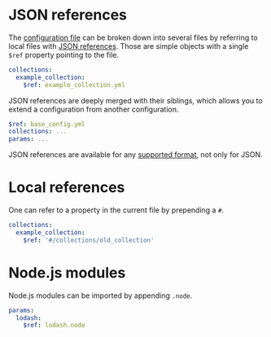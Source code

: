# JSON references

The [configuration file](configuration.md#configuration-file) can be broken
down into several files by referring to local files with
[JSON references](https://tools.ietf.org/html/draft-pbryan-zyp-json-ref-03).
Those are simple objects with a single `$ref` property pointing to the file.

```yml
collections:
  example_collection:
    $ref: example_collection.yml
```

JSON references are deeply merged with their siblings, which allows you to
extend a configuration from another configuration.

```yml
$ref: base_config.yml
collections: ...
params: ...
```

JSON references are available for any [supported format](formats.md), not only
for JSON.

# Local references

One can refer to a property in the current file by prepending a `#`.

```yml
collections:
  example_collection:
    $ref: '#/collections/old_collection'
```

# Node.js modules

Node.js modules can be imported by appending `.node`.

```yml
params:
  lodash:
    $ref: lodash.node
```
